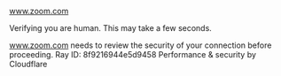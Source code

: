 www.zoom.com

Verifying you are human. This may take a few seconds.

www.zoom.com needs to review the security of your connection before proceeding.
Ray ID: 8f9216944e5d9458
Performance & security by Cloudflare